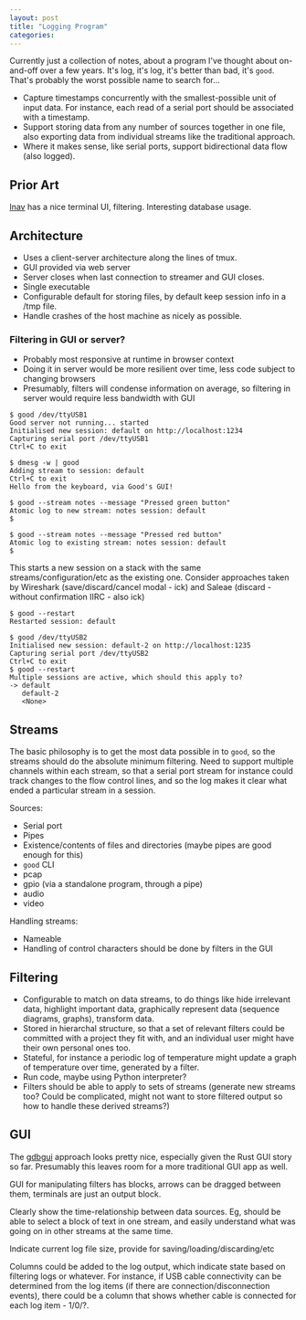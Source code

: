 ```yaml
---
layout: post
title: "Logging Program"
categories:
---
```


Currently just a collection of notes, about a program I've thought about on-and-off over a few years.  It's log, it's log, it's better than bad, it's `good`.  That's probably the worst possible name to search for...

* Capture timestamps concurrently with the smallest-possible unit of input data.  For instance, each read of a serial port should be associated with a timestamp.
* Support storing data from any number of sources together in one file, also exporting data from individual streams like the traditional approach.
* Where it makes sense, like serial ports, support bidirectional data flow (also logged).

## Prior Art
[lnav](https://lnav.org/) has a nice terminal UI, filtering.  Interesting database usage.

## Architecture
* Uses a client-server architecture along the lines of tmux.
* GUI provided via web server
* Server closes when last connection to streamer and GUI closes.
* Single executable
* Configurable default for storing files, by default keep session info in a /tmp file.
* Handle crashes of the host machine as nicely as possible.

### Filtering in GUI or server?
* Probably most responsive at runtime in browser context
* Doing it in server would be more resilient over time, less code subject to changing browsers
* Presumably, filters will condense information on average, so filtering in server would require less bandwidth with GUI

```
$ good /dev/ttyUSB1
Good server not running... started
Initialised new session: default on http://localhost:1234
Capturing serial port /dev/ttyUSB1
Ctrl+C to exit
```

```
$ dmesg -w | good
Adding stream to session: default
Ctrl+C to exit
Hello from the keyboard, via Good's GUI!
```

```
$ good --stream notes --message "Pressed green button"
Atomic log to new stream: notes session: default
$
```

```
$ good --stream notes --message "Pressed red button"
Atomic log to existing stream: notes session: default
$
```

This starts a new session on a stack with the same streams/configuration/etc as the existing one.  Consider approaches taken by Wireshark (save/discard/cancel modal - ick) and Saleae (discard - without confirmation IIRC - also ick)
```
$ good --restart
Restarted session: default
```

```
$ good /dev/ttyUSB2
Initialised new session: default-2 on http://localhost:1235
Capturing serial port /dev/ttyUSB2
Ctrl+C to exit
$ good --restart
Multiple sessions are active, which should this apply to?
-> default
   default-2
   <None>
```

## Streams
The basic philosophy is to get the most data possible in to `good`, so the streams should do the absolute minimum filtering.  Need to support multiple channels within each stream, so that a serial port stream for instance could track changes to the flow control lines, and so the log makes it clear what ended a particular stream in a session.

Sources:
* Serial port
* Pipes
* Existence/contents of files and directories (maybe pipes are good enough for this)
* `good` CLI
* pcap
* gpio (via a standalone program, through a pipe)
* audio
* video

Handling streams:
* Nameable
* Handling of control characters should be done by filters in the GUI

## Filtering

* Configurable to match on data streams, to do things like hide irrelevant data, highlight important data, graphically represent data (sequence diagrams, graphs), transform data.
* Stored in hierarchal structure, so that a set of relevant filters could be committed with a project they fit with, and an individual user might have their own personal ones too.
* Stateful, for instance a periodic log of temperature might update a graph of temperature over time, generated by a filter.
* Run code, maybe using Python interpreter?
* Filters should be able to apply to sets of streams (generate new streams too?  Could be complicated, might not want to store filtered output so how to handle these derived streams?)

## GUI
The [gdbgui](https://www.gdbgui.com) approach looks pretty nice, especially given the Rust GUI story so far.  Presumably this leaves room for a more traditional GUI app as well.

GUI for manipulating filters has blocks, arrows can be dragged between them, terminals are just an output block.

Clearly show the time-relationship between data sources.  Eg, should be able to select a block of text in one stream, and easily understand what was going on in other streams at the same time.

Indicate current log file size, provide for saving/loading/discarding/etc

Columns could be added to the log output, which indicate state based on filtering logs or whatever.  For instance, if USB cable connectivity can be determined from the log items (if there are connection/disconnection events), there could be a column that shows whether cable is connected for each log item - 1/0/?.

